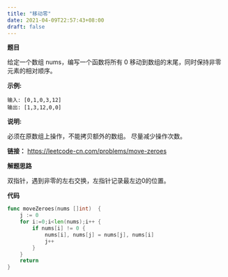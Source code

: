 ```yaml
---
title: "移动零"
date: 2021-04-09T22:57:43+08:00
draft: false
---
```


**题目**

给定一个数组 nums，编写一个函数将所有 0 移动到数组的末尾，同时保持非零元素的相对顺序。

**示例:**

```
输入: [0,1,0,3,12]
输出: [1,3,12,0,0]
```

**说明:**

必须在原数组上操作，不能拷贝额外的数组。
尽量减少操作次数。

**链接：** https://leetcode-cn.com/problems/move-zeroes

**解题思路**

双指针，遇到非零的左右交换，左指针记录最左边0的位置。

**代码**

```go
func moveZeroes(nums []int)  {
    j := 0
    for i:=0;i<len(nums);i++ {
        if nums[i] != 0 {
            nums[i], nums[j] = nums[j], nums[i]
            j++
        }
    }
    return
}
```

